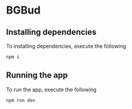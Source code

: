 # BGBud

## Installing dependencies

To installing dependencies, execute the following

```bash
npm i
```

## Running the app

To run the app, execute the following

```bash
npm run dev
```
